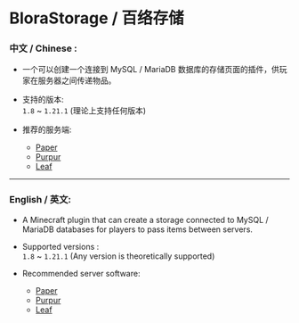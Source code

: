 # BloraStorage / 百络存储

### 中文 / Chinese :
- 一个可以创建一个连接到 MySQL / MariaDB 数据库的存储页面的插件，供玩家在服务器之间传递物品。


- 支持的版本:  
  `1.8` ~ `1.21.1` (理论上支持任何版本)


- 推荐的服务端:
  - [Paper](https://github.com/PaperMC/Paper)
  - [Purpur](https://github.com/PurpurMC/Purpur)
  - [Leaf](https://github.com/Winds-Studio/Leaf)
---
### English / 英文:
- A Minecraft plugin that can create a storage connected to MySQL / MariaDB databases for players to pass items between servers.  


- Supported versions :  
  `1.8` ~ `1.21.1` (Any version is theoretically supported)  


- Recommended server software:  
  - [Paper](https://github.com/PaperMC/Paper)
  - [Purpur](https://github.com/PurpurMC/Purpur)
  - [Leaf](https://github.com/Winds-Studio/Leaf)
